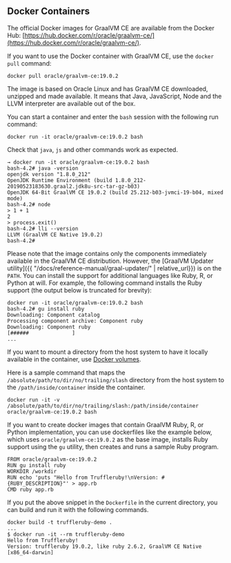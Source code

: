 ## Docker Containers

The official Docker images for GraalVM CE are available from the Docker Hub:
[https://hub.docker.com/r/oracle/graalvm-ce/](https://hub.docker.com/r/oracle/graalvm-ce/).

If you want to use the Docker container with GraalVM CE, use the `docker pull` command:
```
docker pull oracle/graalvm-ce:19.0.2
```

The image is based on Oracle Linux and has GraalVM CE downloaded, unzipped and made available.
It means that Java, JavaScript, Node and the LLVM interpreter are available out of the box.

You can start a container and enter the `bash` session with the following run command:
```
docker run -it oracle/graalvm-ce:19.0.2 bash
```

Check that `java`, `js` and other commands work as expected.
```
→ docker run -it oracle/graalvm-ce:19.0.2 bash
bash-4.2# java -version
openjdk version "1.8.0_212"
OpenJDK Runtime Environment (build 1.8.0_212-20190523183630.graal2.jdk8u-src-tar-gz-b03)
OpenJDK 64-Bit GraalVM CE 19.0.2 (build 25.212-b03-jvmci-19-b04, mixed mode)
bash-4.2# node
> 1 + 1
2
> process.exit()
bash-4.2# lli --version
LLVM (GraalVM CE Native 19.0.2)
bash-4.2#
```

Please note that the image contains only the components immediately available in the GraalVM CE distribution.
However, the [GraalVM Updater utility]({{ "/docs/reference-manual/graal-updater/" | relative_url}}) is on the `PATH`.
You can install the support for additional languages like Ruby, R, or Python at will.
For example, the following command installs the Ruby support (the output below is truncated for brevity):

```
docker run -it oracle/graalvm-ce:19.0.2 bash
bash-4.2# gu install ruby
Downloading: Component catalog
Processing component archive: Component ruby
Downloading: Component ruby
[######              ]
...
```

If you want to mount a directory from the host system to have it locally available in the container,
use [Docker volumes](https://docs.docker.com/storage/volumes/#choose-the--v-or---mount-flag).

Here is a sample command that maps the `/absolute/path/to/dir/no/trailing/slash` directory from the host system to the `/path/inside/container` inside the container.

```
docker run -it -v /absolute/path/to/dir/no/trailing/slash:/path/inside/container oracle/graalvm-ce:19.0.2 bash
```

If you want to create docker images that contain GraalVM Ruby, R, or Python implementation, you can use dockerfiles like the example below, which uses `oracle/graalvm-ce:19.0.2` as the base image, installs Ruby support using the `gu` utility, then creates and runs a sample Ruby program.

```
FROM oracle/graalvm-ce:19.0.2
RUN gu install ruby
WORKDIR /workdir
RUN echo 'puts "Hello from Truffleruby!\nVersion: #{RUBY_DESCRIPTION}"' > app.rb
CMD ruby app.rb
```

If you put the above snippet in the `Dockerfile` in the current directory,
you can build and run it with the following commands.

```
docker build -t truffleruby-demo .
...
$ docker run -it --rm truffleruby-demo
Hello from Truffleruby!
Version: truffleruby 19.0.2, like ruby 2.6.2, GraalVM CE Native [x86_64-darwin]
```
